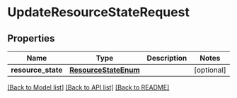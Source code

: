 # UpdateResourceStateRequest

## Properties
Name | Type | Description | Notes
------------ | ------------- | ------------- | -------------
**resource_state** | [**ResourceStateEnum**](ResourceStateEnum.md) |  | [optional] 

[[Back to Model list]](../README.md#documentation-for-models) [[Back to API list]](../README.md#documentation-for-api-endpoints) [[Back to README]](../README.md)


